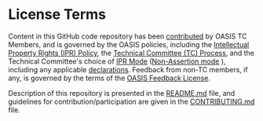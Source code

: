# License Terms

Content in this GitHub code repository has been
[contributed](https://www.oasis-open.org/policies-guidelines/ipr#def-contribution) by OASIS 
TC Members, and is governed by the OASIS policies, including the 
[Intellectual Property Rights (IPR) Policy](https://www.oasis-open.org/policies-guidelines/ipr), 
the [Technical Committee (TC) Process](https://www.oasis-open.org/policies-guidelines/tc-process),
and the Technical Committee's choice of [IPR Mode](https://www.oasis-open.org/policies-guidelines/ipr#def-ipr-mode)
([Non-Assertion mode](https://www.oasis-open.org/policies-guidelines/ipr/#Non-Assertion-Mode) ), 
including any applicable [declarations](https://www.oasis-open.org/committees/openc2/ipr.php). 
Feedback from non-TC members, if any, is governed by the terms of the 
[OASIS Feedback License](=https://www.oasis-open.org/policies-guidelines/ipr#appendixa).

Description of this repository is presented in the [README.md](https://github.com/oasis-tcs/openc2-ap-lc/blob/master/README.md)
file, and guidelines for contribution/participation are given in the 
[CONTRIBUTING.md](https://github.com/oasis-tcs/openc2-ap-lc/blob/master/CONTRIBUTING.md) file.
